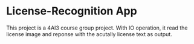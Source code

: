 # License-Recognition App

This project is a 4AI3 course group project. With IO operation, it read the license image and reponse with the acutally license text as output.
